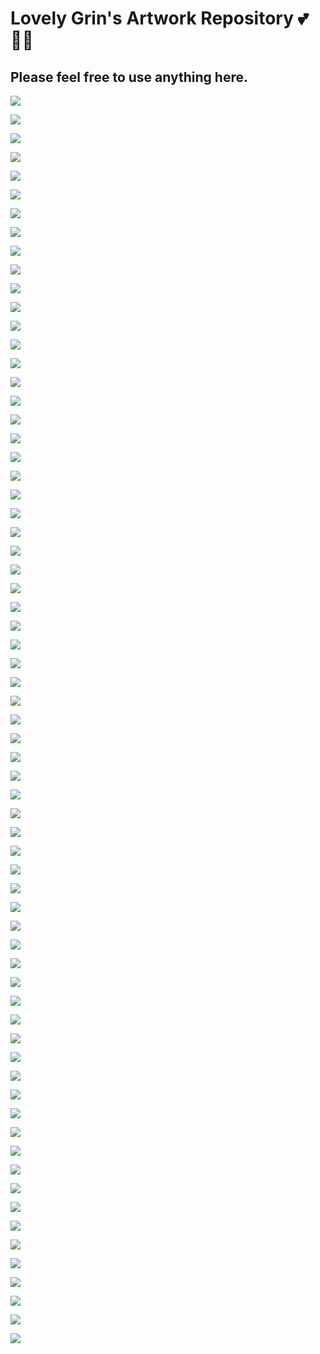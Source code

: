 # Lovely Grin's Artwork Repository 💕👩‍🌾

## Please feel free to use anything here.

![](art/000_lovegrin_500x.png)

![](art/001_redgrinheart_500x.png)

![](art/002_gringit_500x.png)

![](art/003_checkedgrin_500x.png)

![](art/004_stripedgrin_500x.png)

![](art/005_darkgrin_500x.png)

![](art/006_monstergrin_500x.png)

![](art/007_cutegrin_500x.png)

![](art/008_grinfruit_500x.png)

![](art/009_grinpark_500x.png)

![](art/010_snailgrin_500x.png)

![](art/011_grincell_500x.png)

![](art/012_granatgrin_500x.png)

![](art/013_spiralgrin_500x.png)

![](art/014_grinboy_500x.png)

![](art/015_grinhued_500x.png)

![](art/016_grinpancakes_500x.png)

![](art/017_naturgrin_500x.png)

![](art/018_radiogrin_500x.png)

![](art/019_begrin_500x.png)

![](art/020_grinbeard_500x.png)

![](art/021_painogrin_500x.png)

![](art/022_grinmouse_500x.png)

![](art/023_plasmagrin_500x.png)

![](art/024_grinreflection_500x.png)

![](art/025_musicgrin_500x.png)

![](art/026_grinjar_500x.png)

![](art/027_gringuy_500x.png)

![](art/028_blackswangrin_500x.png)

![](art/029_mimbleflyer_500x.png)

![](art/030_stargrin_500x.png)

![](art/031_grindalf_500x.png)

![](art/032_extragrin_500x.png)

![](art/033_glassglowgrin_500x.png)

![](art/034_timegrin_500x.png)

![](art/035_grinnature_500x.png)

![](art/036_pregrin_500x.png)

![](art/037_bloodygrin_500x.png)

![](art/038v2_lovelyheartedgrin_500x.png)

![](art/039_messygrin_500x.png)

![](art/040_grinlet_500x.png)

![](art/041_freckledgrin_500x.png)

![](art/041_puppygrin_500x.png)

![](art/042_findgrin_500x.png)

![](art/043_fortunatemimble_500x.png)

![](art/044_minimalgrin_500x.png)

![](art/045_abstractgrinheart_500x.png)

![](art/046_flatterwimble_500x.png)

![](art/047_unusualgrin_500x.png)

![](art/048_nativemimblegrin_500x.png)

![](art/049_klimblewimble_500x.png)

![](art/050_urchiemimble_500x.png)

![](art/051_xgrin_500x.png)

![](art/052_whimsicalmimbleray_500x.png)

![](art/053_grinninggrinera_500x.png)

![](art/054_greengrin_500x.png)

![](art/055_grinloveballoon_500x.png)

![](art/056_grinslide_500x.png)

![](art/057_flowwimble_500x.png)

![](art/058_silentgrin_500x.png)

![](art/059_findgrin_500x.png)

![](art/060_tonguedmimble_500x.png)

![](art/061_timbledimble_500x.png)

![](art/062_500x.png)

![](art/063_lookinggrin_500x.png)

![](art/064_grinpetals_500x.png)

![](art/065_swishinggrin_500x.png)
